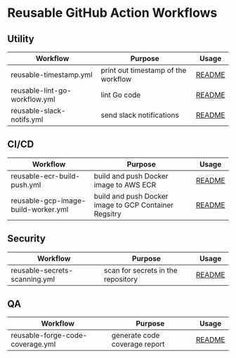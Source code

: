 # Reusable GitHub Action Workflows

## Utility

| Workflow                      | Purpose                             | Usage                                                      |
| ----------------------------- | ----------------------------------- | ---------------------------------------------------------- |
| reusable-timestamp.yml        | print out timestamp of the workflow | [README](docs/utility/readme-reusable-timestamp.md)        |
| reusable-lint-go-workflow.yml | lint Go code                        | [README](docs/utility/readme-reusable-lint-go-workflow.md) |
| reusable-slack-notifs.yml     | send slack notifications            | [README](docs/utility/readme-reusable-slack-notifs.md)     |

## CI/CD

| Workflow                            | Purpose                                               | Usage                                                 |
| ----------------------------------- | ----------------------------------------------------- | ----------------------------------------------------- |
| reusable-ecr-build-push.yml         | build and push Docker image to AWS ECR                | [README](docs/cicd/readme-reusable-ecr-build-push.md) |
| reusable-gcp-image-build-worker.yml | build and push Docker image to GCP Container Regsitry | [README](docs/cicd/readme-reusable-ecr-build-push.md) |

## Security

| Workflow                      | Purpose                            | Usage                                                       |
| ----------------------------- | ---------------------------------- | ----------------------------------------------------------- |
| reusable-secrets-scanning.yml | scan for secrets in the repository | [README](docs/security/readme-reusable-secrets-scanning.md) |

## QA

| Workflow                         | Purpose                       | Usage                                                    |
| -------------------------------- | ----------------------------- | -------------------------------------------------------- |
| reusable-forge-code-coverage.yml | generate code coverage report | [README](docs/qa/readme-reusable-forge-code-coverage.md) |
